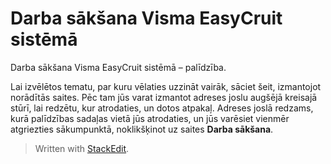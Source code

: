 # Darba sākšana Visma EasyCruit sistēmā

Darba sākšana Visma EasyCruit sistēmā – palīdzība.

Lai izvēlētos tematu, par kuru vēlaties uzzināt vairāk, sāciet šeit, izmantojot norādītās saites. Pēc tam jūs varat izmantot adreses joslu augšējā kreisajā stūrī, lai redzētu, kur atrodaties, un dotos atpakaļ. Adreses joslā redzams, kurā palīdzības sadaļas vietā jūs atrodaties, un jūs varēsiet vienmēr atgriezties sākumpunktā, noklikšķinot uz saites  **Darba sākšana**.


> Written with [StackEdit](https://stackedit.io/).
<!--stackedit_data:
eyJoaXN0b3J5IjpbMTc1MTY1MzQ5M119
-->